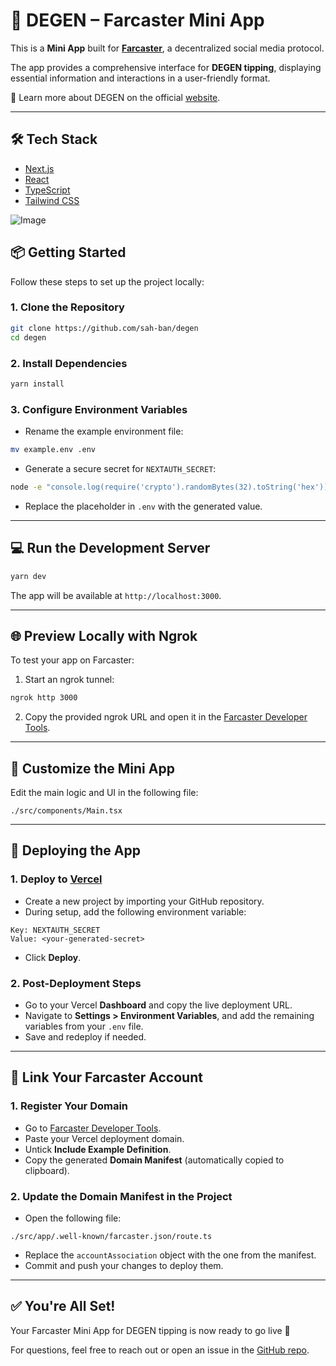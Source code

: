 # 🚀 DEGEN – Farcaster Mini App

This is a **Mini App** built for [**Farcaster**](https://farcaster.xyz), a decentralized social media protocol.

The app provides a comprehensive interface for **DEGEN tipping**, displaying essential information and interactions in a user-friendly format.

🔗 Learn more about DEGEN on the official [website](https://www.degen.tips).


---

## 🛠️ Tech Stack

- [Next.js](https://nextjs.org/)
- [React](https://reactjs.org/)
- [TypeScript](https://www.typescriptlang.org/)
- [Tailwind CSS](https://tailwindcss.com/)


![Image](https://github.com/user-attachments/assets/b676e431-5e30-48c7-bab3-a3b7e77581d6)
## 📦 Getting Started

Follow these steps to set up the project locally:

### 1. Clone the Repository

```bash
git clone https://github.com/sah-ban/degen
cd degen
```

### 2. Install Dependencies

```bash
yarn install
```

### 3. Configure Environment Variables

- Rename the example environment file:

```bash
mv example.env .env
```

- Generate a secure secret for `NEXTAUTH_SECRET`:

```bash
node -e "console.log(require('crypto').randomBytes(32).toString('hex'))"
```

- Replace the placeholder in `.env` with the generated value.

---

## 💻 Run the Development Server

```bash
yarn dev
```

The app will be available at `http://localhost:3000`.

---

## 🌐 Preview Locally with Ngrok

To test your app on Farcaster:

1. Start an ngrok tunnel:

```bash
ngrok http 3000
```

2. Copy the provided ngrok URL and open it in the [Farcaster Developer Tools](https://farcaster.xyz/~/developers/mini-apps/preview).

---

## 🧩 Customize the Mini App

Edit the main logic and UI in the following file:

```tsx
./src/components/Main.tsx
```

---

## 🚀 Deploying the App

### 1. Deploy to [Vercel](https://vercel.com/)

- Create a new project by importing your GitHub repository.
- During setup, add the following environment variable:

```
Key: NEXTAUTH_SECRET
Value: <your-generated-secret>
```

- Click **Deploy**.

### 2. Post-Deployment Steps

- Go to your Vercel **Dashboard** and copy the live deployment URL.
- Navigate to **Settings > Environment Variables**, and add the remaining variables from your `.env` file.
- Save and redeploy if needed.

---

## 🔗 Link Your Farcaster Account

### 1. Register Your Domain

- Go to [Farcaster Developer Tools](https://farcaster.xyz/~/developers/mini-apps).
- Paste your Vercel deployment domain.
- Untick **Include Example Definition**.
- Copy the generated **Domain Manifest** (automatically copied to clipboard).

### 2. Update the Domain Manifest in the Project

- Open the following file:

```tsx
./src/app/.well-known/farcaster.json/route.ts
```

- Replace the `accountAssociation` object with the one from the manifest.
- Commit and push your changes to deploy them.

---

## ✅ You're All Set!

Your Farcaster Mini App for DEGEN tipping is now ready to go live 🚀

For questions, feel free to reach out or open an issue in the [GitHub repo](https://github.com/sah-ban/degen/issues).
